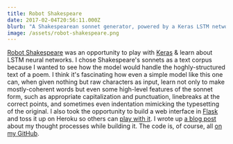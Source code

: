 ```yaml
---
title: Robot Shakespeare
date: 2017-02-04T20:56:11.000Z
blurb: "A Shakespearean sonnet generator, powered by a Keras LSTM network and Flask."
image: /assets/robot-shakespeare.png
---
```


[Robot Shakespeare](http://robot-shakespeare.herokuapp.com/) was an opportunity to play with [Keras](keras.io) & learn about LSTM neural networks. I chose Shakespeare's sonnets as a text corpus because I wanted to see how the model would handle the hoghly-structured text of a poem. I think it's fascinating how even a simple model like this one can, when given nothing but raw characters as input, learn not only to make mostly-coherent words but even some high-level features of the sonnet form, such as appropriate capitalization and punctuation, linebreaks at the correct points, and sometimes even indentation mimicking the typesetting of the original. I also took the opportunity to build a web interface in [Flask](http://flask.pocoo.org/) and toss it up on Heroku so others can [play with it](http://robot-shakespeare.herokuapp.com/). I wrote up [a blog post](https://vivshaw.github.io/blog/electric-pentameter/) about my thought processes while building it. The code is, of course, all [on my GitHub](https://github.com/vivshaw/scriptophile).
